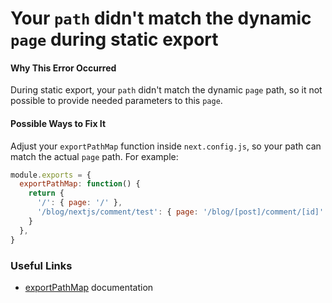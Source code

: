 # Your `path` didn't match the dynamic `page` during static export

#### Why This Error Occurred

During static export, your `path` didn't match the dynamic `page` path, so it not possible to provide needed parameters to this `page`. 

#### Possible Ways to Fix It

Adjust your `exportPathMap` function inside `next.config.js`, so your path can match the actual `page` path. For example:

```js
module.exports = {
  exportPathMap: function() {
    return {
      '/': { page: '/' },
      '/blog/nextjs/comment/test': { page: '/blog/[post]/comment/[id]' },
    }
  },
}
```

### Useful Links

- [exportPathMap](https://github.com/zeit/next.js#usage) documentation